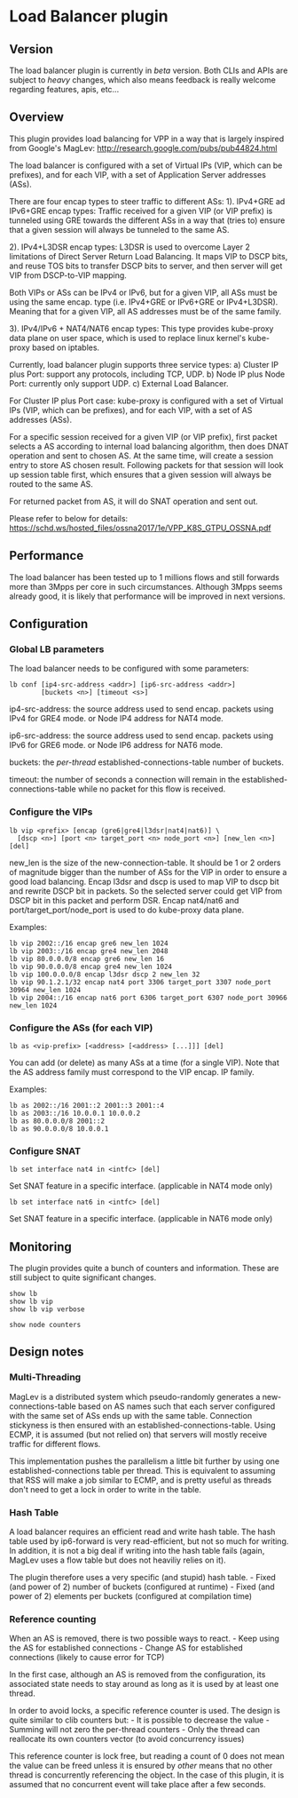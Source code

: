 Load Balancer plugin
====================

## Version

The load balancer plugin is currently in *beta* version.
Both CLIs and APIs are subject to *heavy* changes,
which also means feedback is really welcome regarding features, apis, etc...

## Overview

This plugin provides load balancing for VPP in a way that is largely inspired
from Google's MagLev: http://research.google.com/pubs/pub44824.html

The load balancer is configured with a set of Virtual IPs (VIP, which can be
prefixes), and for each VIP, with a set of Application Server addresses (ASs).

There are four encap types to steer traffic to different ASs:
1). IPv4+GRE ad IPv6+GRE encap types:
Traffic received for a given VIP (or VIP prefix) is tunneled using GRE towards
the different ASs in a way that (tries to) ensure that a given session will
always be tunneled to the same AS.

2). IPv4+L3DSR encap types:
L3DSR is used to overcome Layer 2 limitations of Direct Server Return Load Balancing.
It maps VIP to DSCP bits, and reuse TOS bits to transfer DSCP bits
to server, and then server will get VIP from DSCP-to-VIP mapping.

Both VIPs or ASs can be IPv4 or IPv6, but for a given VIP, all ASs must be using
the same encap. type (i.e. IPv4+GRE or IPv6+GRE or IPv4+L3DSR).
Meaning that for a given VIP, all AS addresses must be of the same family.

3). IPv4/IPv6 + NAT4/NAT6 encap types:
This type provides kube-proxy data plane on user space,
which is used to replace linux kernel's kube-proxy based on iptables.

Currently, load balancer plugin supports three service types:
a) Cluster IP plus Port: support any protocols, including TCP, UDP.
b) Node IP plus Node Port: currently only support UDP.
c) External Load Balancer.

For Cluster IP plus Port case:
kube-proxy is configured with a set of Virtual IPs (VIP, which can be
prefixes), and for each VIP, with a set of AS addresses (ASs).

For a specific session received for a given VIP (or VIP prefix),
first packet selects a AS according to internal load balancing algorithm,
then does DNAT operation and sent to chosen AS.
At the same time, will create a session entry to store AS chosen result.
Following packets for that session will look up session table first,
which ensures that a given session will always be routed to the same AS.

For returned packet from AS, it will do SNAT operation and sent out.

Please refer to below for details:
https://schd.ws/hosted_files/ossna2017/1e/VPP_K8S_GTPU_OSSNA.pdf


## Performance

The load balancer has been tested up to 1 millions flows and still forwards more
than 3Mpps per core in such circumstances.
Although 3Mpps seems already good, it is likely that performance will be improved
in next versions.

## Configuration

### Global LB parameters

The load balancer needs to be configured with some parameters:

	lb conf [ip4-src-address <addr>] [ip6-src-address <addr>]
	        [buckets <n>] [timeout <s>]

ip4-src-address: the source address used to send encap. packets using IPv4 for GRE4 mode.
                 or Node IP4 address for NAT4 mode.

ip6-src-address: the source address used to send encap. packets using IPv6 for GRE6 mode.
                 or Node IP6 address for NAT6 mode.

buckets:         the *per-thread* established-connections-table number of buckets.

timeout:         the number of seconds a connection will remain in the
                 established-connections-table while no packet for this flow
                 is received.

### Configure the VIPs

    lb vip <prefix> [encap (gre6|gre4|l3dsr|nat4|nat6)] \
      [dscp <n>] [port <n> target_port <n> node_port <n>] [new_len <n>] [del]

new_len is the size of the new-connection-table. It should be 1 or 2 orders of
magnitude bigger than the number of ASs for the VIP in order to ensure a good
load balancing.
Encap l3dsr and dscp is used to map VIP to dscp bit and rewrite DSCP bit in packets.
So the selected server could get VIP from DSCP bit in this packet and perform DSR.
Encap nat4/nat6 and port/target_port/node_port is used to do kube-proxy data plane.

Examples:

    lb vip 2002::/16 encap gre6 new_len 1024
    lb vip 2003::/16 encap gre4 new_len 2048
    lb vip 80.0.0.0/8 encap gre6 new_len 16
    lb vip 90.0.0.0/8 encap gre4 new_len 1024
    lb vip 100.0.0.0/8 encap l3dsr dscp 2 new_len 32
    lb vip 90.1.2.1/32 encap nat4 port 3306 target_port 3307 node_port 30964 new_len 1024
    lb vip 2004::/16 encap nat6 port 6306 target_port 6307 node_port 30966 new_len 1024

### Configure the ASs (for each VIP)

    lb as <vip-prefix> [<address> [<address> [...]]] [del]

You can add (or delete) as many ASs at a time (for a single VIP).
Note that the AS address family must correspond to the VIP encap. IP family.

Examples:

    lb as 2002::/16 2001::2 2001::3 2001::4
    lb as 2003::/16 10.0.0.1 10.0.0.2
    lb as 80.0.0.0/8 2001::2
    lb as 90.0.0.0/8 10.0.0.1

### Configure SNAT

    lb set interface nat4 in <intfc> [del]

Set SNAT feature in a specific interface.
(applicable in NAT4 mode only)

    lb set interface nat6 in <intfc> [del]

Set SNAT feature in a specific interface.
(applicable in NAT6 mode only)

## Monitoring

The plugin provides quite a bunch of counters and information.
These are still subject to quite significant changes.

    show lb
    show lb vip
    show lb vip verbose

    show node counters


## Design notes

### Multi-Threading

MagLev is a distributed system which pseudo-randomly generates a
new-connections-table based on AS names such that each server configured with
the same set of ASs ends up with the same table. Connection stickyness is then
ensured with an established-connections-table. Using ECMP, it is assumed (but
not relied on) that servers will mostly receive traffic for different flows.

This implementation pushes the parallelism a little bit further by using
one established-connections table per thread. This is equivalent to assuming
that RSS will make a job similar to ECMP, and is pretty useful as threads don't
need to get a lock in order to write in the table.

### Hash Table

A load balancer requires an efficient read and write hash table. The hash table
used by ip6-forward is very read-efficient, but not so much for writing. In
addition, it is not a big deal if writing into the hash table fails (again,
MagLev uses a flow table but does not heaviliy relies on it).

The plugin therefore uses a very specific (and stupid) hash table.
	- Fixed (and power of 2) number of buckets (configured at runtime)
	- Fixed (and power of 2) elements per buckets (configured at compilation time)

### Reference counting

When an AS is removed, there is two possible ways to react.
	- Keep using the AS for established connections
	- Change AS for established connections (likely to cause error for TCP)

In the first case, although an AS is removed from the configuration, its
associated state needs to stay around as long as it is used by at least one
thread.

In order to avoid locks, a specific reference counter is used. The design is quite
similar to clib counters but:
	- It is possible to decrease the value
	- Summing will not zero the per-thread counters
	- Only the thread can reallocate its own counters vector (to avoid concurrency issues)

This reference counter is lock free, but reading a count of 0 does not mean
the value can be freed unless it is ensured by *other* means that no other thread
is concurrently referencing the object. In the case of this plugin, it is assumed
that no concurrent event will take place after a few seconds.

